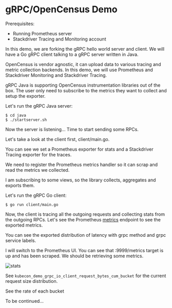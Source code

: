 # gRPC/OpenCensus Demo

Prerequisites:

* Running Prometheus server
* Stackdriver Tracing and Monitoring account

In this demo, we are forking the gRPC hello world server and client.
We will have a Go gRPC client talking to a gRPC server written in Java.

OpenCensus is vendor agnostic, it can upload data to various
tracing and metric collection backends. In this demo, we will
use Prometheus and Stackdriver Monitoring and Stackdriver Tracing.

gRPC Java is supporting OpenCensus instrumentation libraries out
of the box. The user only need to subscribe to the metrics they
want to collect and setup the exporter.

Let's run the gRPC Java server:

```
$ cd java
$ ./startserver.sh
```

Now the server is listening... Time to start sending some RPCs.

Let's take a look at the client first, client/main.go.

You can see we set a Prometheus exporter for stats and a Stackdriver
Tracing exporter for the traces.

We need to register the Prometheus metrics handler so it can
scrap and read the metrics we collected.

I am subscribing to some views, so the library collects,
aggregates and exports them.

Let's run the gRPC Go client:

```
$ go run client/main.go
```

Now, the client is tracing all the outgoing requests and collecting
stats from the outgoing RPCs. Let's see the Prometheus [metrics](http://localhost:9999/metrics)
endpoint to see the exported metrics.

You can see the exported distribution of latency with grpc method and
grpc service labels.

I will switch to the Prometheus UI. You can see that :9999/metrics target is
up and has been scraped. We should be retrieving some metrics.

![stats](https://i.imgur.com/JpLy8E0.png)


See `kubecon_demo_grpc_io_client_request_bytes_cum_bucket` for the current
request size distribution.

See the rate of each bucket 

To be continued...
